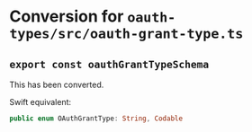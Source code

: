 # Conversion for `oauth-types/src/oauth-grant-type.ts`

## `export const oauthGrantTypeSchema`

This has been converted.

Swift equivalent:

```swift
public enum OAuthGrantType: String, Codable
```
